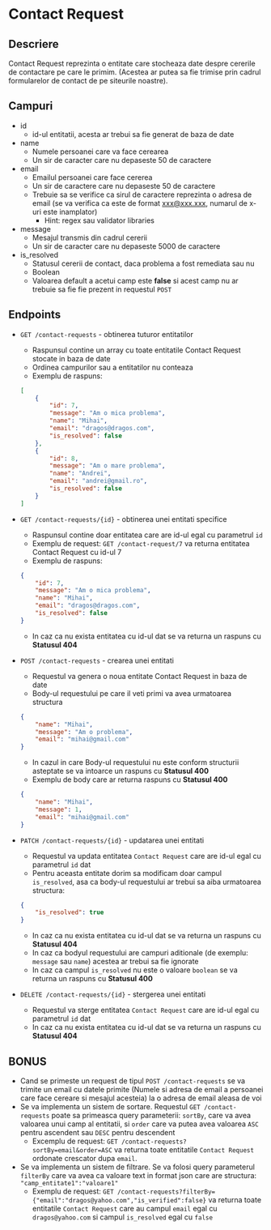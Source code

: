 # Contact Request
## Descriere
Contact Request reprezinta o entitate care stocheaza date despre cererile de contactare pe care le primim. (Acestea ar putea sa fie trimise prin cadrul formularelor de contact de pe siteurile noastre).

## Campuri
- id
    - id-ul entitatii, acesta ar trebui sa fie generat de baza de date
- name
    - Numele persoanei care va face cerearea
    - Un sir de caracter care nu depaseste 50 de caractere
- email
    - Emailul persoanei care face cererea
    - Un sir de caractere care nu depaseste 50 de caractere
    - Trebuie sa se verifice ca sirul de caractere reprezinta o adresa de email (se va verifica ca este de format xxx@xxx.xxx, numarul de x-uri este inamplator)
        - Hint: regex sau validator libraries
- message
    - Mesajul transmis din cadrul cererii
    - Un sir de caracter care nu depaseste 5000 de caractere
- is_resolved
    - Statusul cererii de contact, daca problema a fost remediata sau nu
    - Boolean
    - Valoarea default a acetui camp este __false__ si acest camp nu ar trebuie sa fie fie prezent in requestul `POST`


## Endpoints

- `GET /contact-requests` - obtinerea tuturor entitatilor
    - Raspunsul contine un array cu toate entitatile Contact Request stocate in baza de date
    - Ordinea campurilor sau a entitatilor nu conteaza
    - Exemplu de raspuns:
    ```json
    [
        {
            "id": 7,
            "message": "Am o mica problema",
            "name": "Mihai",
            "email": "dragos@dragos.com",
            "is_resolved": false
        },
        {
            "id": 8,
            "message": "Am o mare problema",
            "name": "Andrei",
            "email": "andrei@gmail.ro",
            "is_resolved": false
        }
    ]
    ```

- `GET /contact-requests/{id}` - obtinerea unei entitati specifice
    - Raspunsul contine doar entitatea care are id-ul egal cu parametrul `id`
    - Exemplu de request: `GET /contact-request/7` va returna entitatea Contact Request cu id-ul 7
    - Exemplu de raspuns:
    ```json
    {
        "id": 7,
        "message": "Am o mica problema",
        "name": "Mihai",
        "email": "dragos@dragos.com",
        "is_resolved": false
    }
    ```
    - In caz ca nu exista entitatea cu id-ul dat se va returna un raspuns cu __Statusul 404__

- `POST /contact-requests` - crearea unei entitati
    - Requestul va genera o noua entitate Contact Request in baza de date
    - Body-ul requestului pe care il veti primi va avea urmatoarea structura
    ```json
    {
        "name": "Mihai",
        "message": "Am o problema",
        "email": "mihai@gmail.com"
    }
    ```
    - In cazul in care Body-ul requestului nu este conform structurii asteptate se va intoarce un raspuns cu __Statusul 400__
    - Exemplu de body care ar returna raspuns cu __Statusul 400__
    ```json
    {
        "name": "Mihai",
        "message": 1,
        "email": "mihai@gmail.com"
    }
    ```

- `PATCH /contact-requests/{id}` - updatarea unei entitati
    - Requestul va updata entitatea `Contact Request` care are id-ul egal cu parametrul `id` dat
    - Pentru aceasta entitate dorim sa modificam doar campul `is_resolved`, asa ca body-ul requestului ar trebui sa aiba urmatoarea structura:
    ```json
    {
        "is_resolved": true
    }
    ```
    - In caz ca nu exista entitatea cu id-ul dat se va returna un raspuns cu __Statusul 404__
    - In caz ca bodyul requestului are campuri aditionale (de exemplu: `message` sau `name`) acestea ar trebui sa fie ignorate
    - In caz ca campul `is_resolved` nu este o valoare `boolean` se va returna un raspuns cu __Statusul 400__

- `DELETE /contact-requests/{id}` - stergerea unei entitati
    - Requestul va sterge entitatea `Contact Request` care are id-ul egal cu parametrul `id` dat
    - In caz ca nu exista entitatea cu id-ul dat se va returna un raspuns cu __Statusul 404__

## BONUS

- Cand se primeste un request de tipul `POST /contact-requests` se va trimite un email cu datele primite (Numele si adresa de email a persoanei care face cereare si mesajul acesteia) la o adresa de email aleasa de voi
- Se va implementa un sistem de sortare. Requestul `GET /contact-requests` poate sa primeasca query parameterii: `sortBy`, care va avea valoarea unui camp al entitatii, si `order` care va putea avea valoarea `ASC` pentru ascendent sau `DESC` pentru descendent
    - Excemplu de request: `GET /contact-requests?sortBy=email&order=ASC` va returna toate entitatile `Contact Request` ordonate crescator dupa `email`.
- Se va implementa un sistem de filtrare. Se va folosi query parameterul `filterBy` care va avea ca valoare text in format json care are structura: `"camp_entitate1":"valoare1"`
    - Exemplu de request: `GET /contact-requests?filterBy={"email":"dragos@yahoo.com","is_verified":false}` va returna toate entitatile `Contact Request` care au campul `email` egal cu `dragos@yahoo.com` si campul `is_resolved` egal cu `false`
